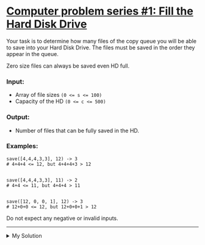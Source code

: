 # [Computer problem series #1: Fill the Hard Disk Drive](https://www.codewars.com/kata/5d49c93d089c6e000ff8428c)

Your task is to determine how many files of the copy queue you will be able to save into your Hard Disk Drive. The files
must be saved in the order they appear in the queue.

Zero size files can always be saved even HD full.

### Input:

- Array of file sizes `(0 <= s <= 100)`
- Capacity of the HD `(0 <= c <= 500)`

### Output:

- Number of files that can be fully saved in the HD.

### Examples:

    save([4,4,4,3,3], 12) -> 3
    # 4+4+4 <= 12, but 4+4+4+3 > 12


    save([4,4,4,3,3], 11) -> 2
    # 4+4 <= 11, but 4+4+4 > 11


    save([12, 0, 0, 1], 12) -> 3
    # 12+0+0 <= 12, but 12+0+0+1 > 12

Do not expect any negative or invalid inputs.

---

<details><summary>My Solution</summary>

```js
function save(sizes, hd) {
  let size = sizes.length
  for (let i = 0; i < sizes.length; i++) {
    hd -= sizes[i]
    if (hd < 0) return i
  }

  return size
}
```

</details>
